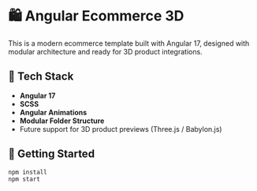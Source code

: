 # 🛍️ Angular Ecommerce 3D

This is a modern ecommerce template built with Angular 17, designed with modular architecture and ready for 3D product integrations.

## 🚀 Tech Stack

- **Angular 17**
- **SCSS**
- **Angular Animations**
- **Modular Folder Structure**
- Future support for 3D product previews (Three.js / Babylon.js)

## 🧪 Getting Started

```bash
npm install
npm start
